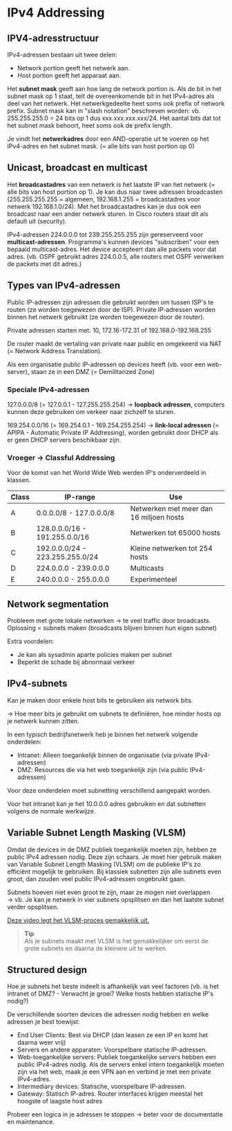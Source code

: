 # IPv4 Addressing

## IPV4-adresstructuur

IPv4-adressen bestaan uit twee delen:

- Network portion geeft het netwerk aan.
- Host portion geeft het apparaat aan.

Het **subnet mask** geeft aan hoe lang de network portion is. Als de bit in het subnet mask op 1 staat, telt de overeenkomende bit in het IPv4-adres als deel van het netwerk. Het netwerkgedeelte heet soms ook prefix of network prefix. Subnet mask kan in "slash notation" beschreven worden: vb. 255.255.255.0 = 24 bits op 1 dus xxx.xxx.xxx.xxx/24. Het aantal bits dat tot het subnet mask behoort, heet soms ook de prefix length.

Je vindt het **netwerkadres** door een AND-operatie uit te voeren op het IPv4-adres en het subnet mask. (= alle bits van host portion op 0)

## Unicast, broadcast en multicast

Het **broadcastadres** van een netwerk is het laatste IP van het netwerk (= alle bits van host portion op 1). Je kan dus naar twee adressen broadcasten (255.255.255.255 = algemeen, 192.168.1.255 = broadcastadres voor netwerk 192.168.1.0/24). Met het broadcastadres kan je dus ook een broadcast naar een ander netwerk sturen. In Cisco routers staat dit als default uit (security).

IPv4-adressen 224.0.0.0 tot 239.255.255.255 zijn gereserveerd voor **multicast-adressen**. Programma's kunnen devices "subscriben" voor een bepaald multicast-adres. Het device accepteert dan alle packets voor dat adres. (vb. OSPF gebruikt adres 224.0.0.5, alle routers met OSPF verwerken de packets met dit adres.)

## Types van IPv4-adressen

Public IP-adressen zijn adressen die gebruikt worden om tussen ISP's te routen (ze worden toegewezen door de ISP).
Private IP-adressen worden binnen het netwerk gebruikt (ze worden toegewezen door de router).

Private adressen starten met: 10, 172.16-172.31 of 192.168.0-192.168.255

De router maakt de vertaling van private naar public en omgekeerd via NAT (= Network Address Translation).

Als een organisatie public IP-adressen op devices heeft (vb. voor een web-server), staan ze in een DMZ (= Demilitarized Zone)

### Speciale IPv4-adressen

127.0.0.0/8 (= 127.0.0.1 - 127.255.255.254) -> **loopback adressen**, computers kunnen deze gebruiken om verkeer naar zichzelf te sturen.

169.254.0.0/16 (= 169.254.0.1 - 169.254.255.254) -> **link-local adressen** (= APIPA - Automatic Private IP Addressing), worden gebruikt door DHCP als er geen DHCP servers beschikbaar zijn.

### Vroeger -> Classful Addressing

Voor de komst van het World Wide Web werden IP's onderverdeeld in klassen.

| Class | IP-range                        | Use                                     |
| ----- | ------------------------------- | --------------------------------------- |
| A     | 0.0.0.0/8 - 127.0.0.0/8         | Netwerken met meer dan 16 miljoen hosts |
| B     | 128.0.0.0/16 - 191.255.0.0/16   | Netwerken tot 65000 hosts               |
| C     | 192.0.0.0/24 - 223.255.255.0/24 | Kleine netwerken tot 254 hosts          |
| D     | 224.0.0.0 - 239.0.0.0           | Multicasts                              |
| E     | 240.0.0.0 - 255.0.0.0           | Experimenteel                           |

## Network segmentation

Probleem met grote lokale netwerken -> te veel traffic door broadcasts.
<br> Oplossing = subnets maken (broadcasts blijven binnen hun eigen subnet)

Extra voordelen:

- Je kan als sysadmin aparte policies maken per subnet
- Beperkt de schade bij abnormaal verkeer

## IPv4-subnets

Kan je maken door enkele host bits te gebruiken als network bits.

-> Hoe meer bits je gebruikt om subnets te definiëren, hoe minder hosts op je netwerk kunnen zitten.

In een typisch bedrijfsnetwerk heb je binnen het netwerk volgende onderdelen:

- Intranet: Alleen toegankelijk binnen de organisatie (via private IPv4-adressen)
- DMZ: Resources die via het web toegankelijk zijn (via public IPv4-adressen)

Voor deze onderdelen moet subnetting verschillend aangepakt worden.

Voor het intranet kan je het 10.0.0.0 adres gebruiken en dat subnetten volgens de normale werkwijze.

## Variable Subnet Length Masking (VLSM)

Omdat de devices in de DMZ publiek toegankelijk moeten zijn, hebben ze public IPv4 adressen nodig. Deze zijn schaars. Je moet hier gebruik maken van Variable Subnet Length Masking (VLSM) om de publieke IP's zo efficiënt mogelijk te gebruiken. Bij klassiek subnetten zijn alle subnets even groot, dan zouden veel public IPv4-adressen ongebruikt gaan.

Subnets hoeven niet even groot te zijn, maar ze mogen niet overlappen. <br>
-> vb. Je kan je netwerk in vier subnets opsplitsen en dan het laatste subnet verder opsplitsen.

[Deze video legt het VLSM-proces gemakkelijk uit.](https://www.youtube.com/watch?v=OD2vG5st4zI)

> **Tip** <br>
> Als je subnets maakt met VLSM is het gemakkelijker om eerst de grote subnets en daarna de kleinere uit te werken.

## Structured design

Hoe je subnets het beste indeelt is afhankelijk van veel factoren (vb. is het intranet of DMZ? - Verwacht je groei? Welke hosts hebben statische IP's nodig?)

De verschillende soorten devices die adressen nodig hebben en welke adressen je best toewijst:

- End User Clients: Best via DHCP (dan leasen ze een IP en komt het daarna weer vrij)
- Servers en andere apparaten: Voorspelbare statische IP-adressen.
- Web-toegankelijke servers: Publiek toegankelijke servers hebben een public IPv4-adres nodig. Als de servers enkel intern toegankelijk moeten zijn via het web, maak je een VPN aan en verbind je met een private IPv4-adres.
- Intermediary devices: Statische, voorspelbare IP-adressen.
- Gateway: Statisch IP-adres. Router interfaces krijgen meestal het hoogste of laagste host adres

Probeer een logica in je adressen te stoppen -> beter voor de documentatie en maintenance.
